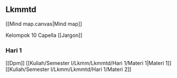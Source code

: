 ## Lkmmtd
[[Mind map.canvas|Mind map]]

Kelompok 10 Capella
[[Jargon]]

### Hari 1

[[Dpm]]
[[Kuliah/Semester I/Lkmm/Lkmmtd/Hari 1/Materi 1|Materi 1]]
[[Kuliah/Semester I/Lkmm/Lkmmtd/Hari 1/Materi 2]]


